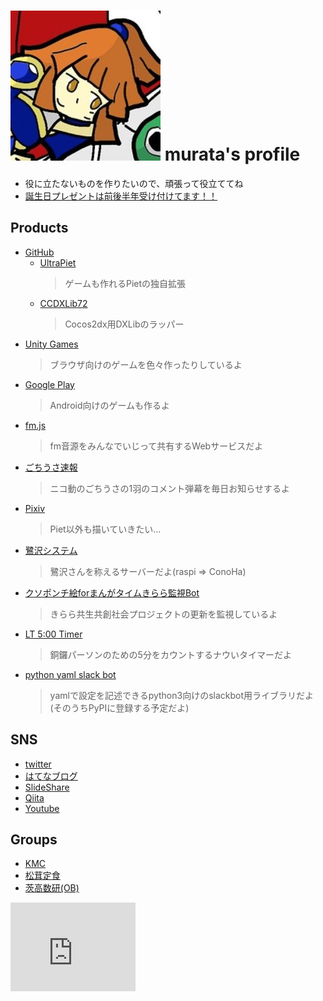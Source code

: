 # ![1](/me.jpg) murata's profile
- 役に立たないものを作りたいので、頑張って役立ててね
- [<i class="fa fa-amazon"></i> 誕生日プレゼントは前後半年受け付けてます！！](http://amzn.asia/4n4xnzC)


## Products

- [<i class="fa fa-github"></i> GitHub](https://github.com/Muratam)
  - [UltraPiet](https://github.com/Muratam/UltraPiet)
    > ゲームも作れるPietの独自拡張
  - [CCDXLib72](https://github.com/Muratam/CCDxLib72)
    > Cocos2dx用DXLibのラッパー
- [<i class="fa fa-gamepad"></i> Unity Games](https://unityroom.com/users/qaeo2r0p8369k57ynumc)
  > ブラウザ向けのゲームを色々作ったりしているよ
- [<i class="fa fa-android"></i> Google Play ](https://play.google.com/store/apps/developer?id=Murata72&hl=ja)
  > Android向けのゲームも作るよ
- [<i class="fa fa-play"></i> fm.js](http://muratam.0am.jp/fm/)
  > fm音源をみんなでいじって共有するWebサービスだよ
- [<i class="fa fa-twitter"></i> ごちうさ速報](https://twitter.com/gochiusa_sokuho)
  > ニコ動のごちうさの1羽のコメント弾幕を毎日お知らせするよ
- [<i class="fa fa-image"></i> Pixiv](https://pixiv.me/paradigm_9)
  > Piet以外も描いていきたい…
- [<i class="fa fa-image"></i> 鷺沢システム](http://sagisawa.0am.jp/)
  > 鷺沢さんを称えるサーバーだよ(raspi => ConoHa)
- [<i class="fa fa-twitter"></i> クソポンチ絵forまんがタイムきらら監視Bot](https://twitter.com/kirara_kanshi)
  > きらら共生共創社会プロジェクトの更新を監視しているよ
- [<i class="fa fa-hourglass"></i> LT 5:00 Timer](./lt_timer/)
  > 銅鑼パーソンのための5分をカウントするナウいタイマーだよ
- [<i class="fa fa-slack"></i> python yaml slack bot](https://github.com/Muratam/yamlslackbot)
  > yamlで設定を記述できるpython3向けのslackbot用ライブラリだよ <br>
  > (そのうちPyPIに登録する予定だよ)

## SNS

- [<i class="fa fa-twitter"></i> twitter](https://twitter.com/paradigm_9)
- [<i class="fa fa-question-circle"></i> はてなブログ](http://chy72.hatenablog.com/)
- [<i class="fa fa-slideshare"></i> SlideShare](https://www.slideshare.net/CHY72)
- [<i class="fa fa-quora"></i> Qiita](http://qiita.com/sessions)
- [<i class="fa fa-youtube-play"></i> Youtube](https://www.youtube.com/channel/UCwwhYKrXXHpEXoZW4Zdtsdg)



## Groups

- [<i class="fa fa-users"></i> KMC](https://www.kmc.gr.jp/members/)
- [<i class="fa fa-users"></i> 松茸定食](http://matsutei.web.fc2.com/product.html)
- [<i class="fa fa-users"></i> 茨高数研(OB)](https://play.google.com/store/apps/developer?id=%E8%8C%A8%E6%9C%A8%E9%AB%98%E6%A0%A1%E6%95%B0%E5%AD%A6%E7%A0%94%E7%A9%B6%E9%83%A8%EF%BC%81)

<iframe src="https://githubbadge.appspot.com/muratam?s=1" style="border: 0;height: 142px;width: 200px;overflow: hidden;" frameBorder="0"></iframe>